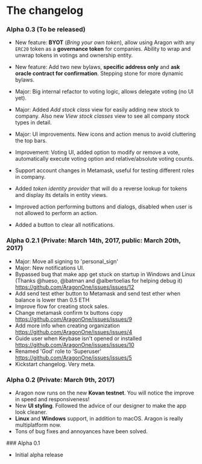 # The changelog

### Alpha 0.3 (To be released)

- New feature: **BYOT** (*Bring your own token*), allow using Aragon with any `ERC20` token as a **governance token** for companies. Ability to wrap and unwrap tokens in votings and ownership entity.
- New feature: Add two new bylaws, **specific address only** and **ask oracle contract for confirmation**. Stepping stone for more dynamic bylaws.
- Major: Big internal refactor to voting logic, allows delegate voting (no UI yet).
- Major: Added *Add stock class* view for easily adding new stock to company. Also new *View stock classes* view to see all company stock types in detail.
- Major: UI improvements. New icons and action menus to avoid cluttering the top bars.

- Improvement: Voting UI, added option to modify or remove a vote, automatically execute voting option and relative/absolute voting counts.
- Support account changes in Metamask, useful for testing different roles in company.
- Added *token identity provider* that will do a reverse lookup for tokens and display its details in entity views.
- Improved action performing buttons and dialogs, disabled when user is not allowed to perform an action.
- Added a button to clear all notifications.

### Alpha 0.2.1 (Private: March 14th, 2017, public: March 20th, 2017)

- Major: Move all signing to 'personal_sign'
- Major: New notifications UI.
- Bypassed bug that make app get stuck on startup in Windows and Linux (Thanks @hueso, @batman and @albertoelias for helping debug it) https://github.com/AragonOne/issues/issues/12
- Add send test ether button to Metamask and send test ether when balance is lower than 0.5 ETH
- Improve flow for creating stock sales.
- Change metamask confirm tx buttons copy https://github.com/AragonOne/issues/issues/9
- Add more info when creating organization https://github.com/AragonOne/issues/issues/4
- Guide user when Keybase isn't opened or installed https://github.com/AragonOne/issues/issues/10
- Renamed 'God' role to 'Superuser' https://github.com/AragonOne/issues/issues/5
- Kickstart changelog. Very meta.

### Alpha 0.2 (Private: March 9th, 2017)

- Aragon now runs on the new **Kovan testnet**. You will notice the improve in speed and responsiveness!
- New **UI styling**. Followed the advice of our designer to make the app look cleaner.
- **Linux** and **Windows** support, in addition to macOS. Aragon is really multiplatform now.
- Tons of bug fixes and annoyances have been solved.

### Alpha 0.1

- Initial alpha release
